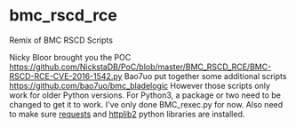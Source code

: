 # bmc_rscd_rce
Remix of BMC RSCD Scripts

Nicky Bloor brought you the POC https://github.com/NickstaDB/PoC/blob/master/BMC_RSCD_RCE/BMC-RSCD-RCE-CVE-2016-1542.py
Bao7uo put together some additional scripts https://github.com/bao7uo/bmc_bladelogic
However those scripts only work for older Python versions. For Python3, a package or two need to be changed to get it to work. I've only done BMC_rexec.py for now. Also need to make sure [requests](https://pypi.org/project/requests/) and [httplib2](https://pypi.org/project/httplib2/) python libraries are installed.
